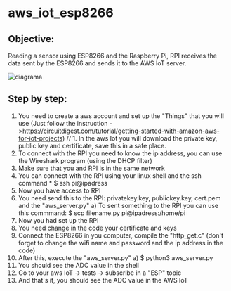 # aws_iot_esp8266
## Objective:
Reading a sensor using ESP8266 and the Raspberry Pi,  RPI receives the data sent by the ESP8266 and sends it to the AWS IoT server.


![diagrama](https://user-images.githubusercontent.com/39311424/69901853-d090da00-1365-11ea-8d6d-5d817330874e.png)

## Step by step:
1. You need to create a aws account and set up the "Things" that you will use
 (Just follow the instruction ->https://circuitdigest.com/tutorial/getting-started-with-amazon-aws-for-iot-projects) //
         1. In the aws Iot you will download the private key, public key and certificate, save this in a safe place. 
2. To connect with the RPI you need to know the ip address, you can use the Wireshark program (using the DHCP filter)
3. Make sure that you and RPI is in the same network 
4. You can connect with the RPI using your linux shell and the ssh command
         *  $ ssh pi@ipadress
5. Now you have access to RPI 
6. You need send this to the RPI: privatekey.key, publickey.key, cert.pem and the "aws_server.py"
          a) To sent something to the RPI you can use this commmand: $ scp filename.py  pi@ipadress:/home/pi
7. Now you had set up the RPI 
8. You need change in the code your certificate and keys 
8. Connect the ESP8266 in you computer, compile the "http_get.c" (don't forget to change the wifi name and password and the ip address in the code)
9. After this, execute the "aws_server.py"
        a) $ python3 aws_server.py 
10. You should see the ADC value in the shell
11. Go to your aws IoT -> tests -> subscribe in a "ESP" topic
12. And that's it, you should see the ADC value in the AWS IoT
